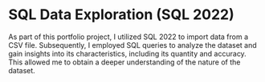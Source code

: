 # SQL Data Exploration (SQL 2022)

As part of this portfolio project, I utilized SQL 2022 to import data from a CSV file. Subsequently, I employed SQL queries to analyze the dataset and gain insights into its characteristics, including its quantity and accuracy. This allowed me to obtain a deeper understanding of the nature of the dataset.
